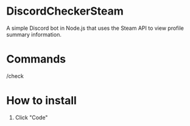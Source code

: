 # DiscordCheckerSteam
A simple Discord bot in Node.js that uses the Steam API to view profile summary information.

# Commands
/check <steamprofile>

# How to install
1. Click "Code"
